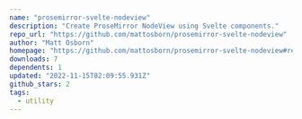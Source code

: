 ```yaml
---
name: "prosemirror-svelte-nodeview"
description: "Create ProseMirror NodeView using Svelte components."
repo_url: "https://github.com/mattosborn/prosemirror-svelte-nodeview"
author: "Matt Osborn"
homepage: "https://github.com/mattosborn/prosemirror-svelte-nodeview#readme"
downloads: 7
dependents: 1
updated: "2022-11-15T02:09:55.931Z"
github_stars: 2
tags: 
  - utility
---
```

